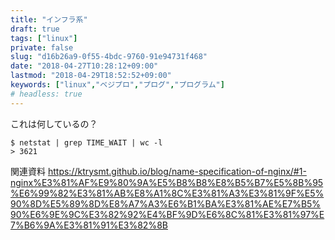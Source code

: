 ```yaml
---
title: "インフラ系"
draft: true
tags: ["linux"]
private: false
slug: "d16b26a9-0f55-4bdc-9760-91e94731f468"
date: "2018-04-27T10:28:12+09:00"
lastmod: "2018-04-29T18:52:52+09:00"
keywords: ["linux","ベジプロ","プログ","プログラム"]
# headless: true
---
```


これは何しているの？
```
$ netstat | grep TIME_WAIT | wc -l
> 3621
```

関連資料
https://ktrysmt.github.io/blog/name-specification-of-nginx/#1-nginx%E3%81%AF%E9%80%9A%E5%B8%B8%E8%B5%B7%E5%8B%95%E6%99%82%E3%81%AB%E8%A1%8C%E3%81%A3%E3%81%9F%E5%90%8D%E5%89%8D%E8%A7%A3%E6%B1%BA%E3%81%AE%E7%B5%90%E6%9E%9C%E3%82%92%E4%BF%9D%E6%8C%81%E3%81%97%E7%B6%9A%E3%81%91%E3%82%8B
